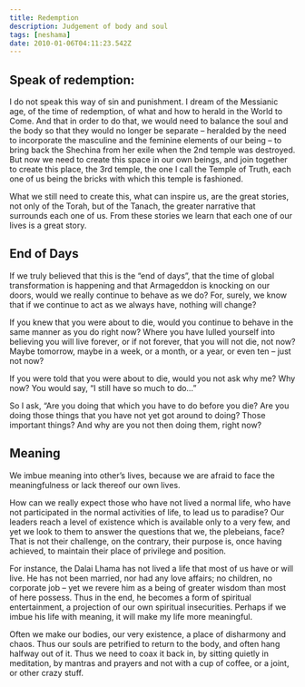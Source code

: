 ```yaml
---
title: Redemption
description: Judgement of body and soul
tags: [neshama]
date: 2010-01-06T04:11:23.542Z
---
```


## Speak of redemption:

I do not speak this way of sin and punishment. I dream of the Messianic age, of the time of redemption, of what and how to herald in the World to Come. And that in order to do that, we would need to balance the soul and the body so that they would no longer be separate – heralded by the need to incorporate the masculine and the feminine elements of our being – to bring back the Shechina from her exile when the 2nd temple was destroyed. But now we need to create this space in our own beings, and join together to create this place, the 3rd temple, the one I call the Temple of Truth, each one of us being the bricks with which this temple is fashioned.

What we still need to create this, what can inspire us, are the great stories, not only of the Torah, but of the Tanach, the greater narrative that surrounds each one of us. From these stories we learn that each one of our lives is a great story.

## End of Days

If we truly believed that this is the “end of days”, that the time of global transformation is happening and that Armageddon is knocking on our doors, would we really continue to behave as we do? For, surely, we know that if we continue to act as we always have, nothing will change?

If you knew that you were about to die, would you continue to behave in the same manner as you do right now? Where you have lulled yourself into believing you will live forever, or if not forever, that you will not die, not now? Maybe tomorrow, maybe in a week, or a month, or a year, or even ten – just not now?

If you were told that you were about to die, would you not ask why me? Why now? You would say, “I still have so much to do…”

So I ask, “Are you doing that which you have to do before you die? Are you doing those things that you have not yet got around to doing? Those important things? And why are you not then doing them, right now?

## Meaning

We imbue meaning into other’s lives, because we are afraid to face the meaningfulness or lack thereof our own lives.

How can we really expect those who have not lived a normal life, who have not participated in the normal activities of life, to lead us to paradise? Our leaders reach a level of existence which is available only to a very few, and yet we look to them to answer the questions that we, the plebeians, face? That is not their challenge, on the contrary, their purpose is, once having achieved, to maintain their place of privilege and position.

For instance, the Dalai Lhama has not lived a life that most of us have or will live. He has not been married, nor had any love affairs; no children, no corporate job – yet we revere him as a being of greater wisdom than most of here possess. Thus in the end, he becomes a form of spiritual entertainment, a projection of our own spiritual insecurities. Perhaps if we imbue his life with meaning, it will make my life more meaningful.

Often we make our bodies, our very existence, a place of disharmony and chaos. Thus our souls are petrified to return to the body, and often hang halfway out of it. Thus we need to coax it back in, by sitting quietly in meditation, by mantras and prayers and not with a cup of coffee, or a joint, or other crazy stuff.
